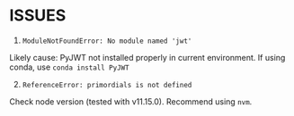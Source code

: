 # ISSUES

1. `ModuleNotFoundError: No module named 'jwt'`

Likely cause: PyJWT not installed properly in current environment. If using conda, use `conda install PyJWT`

2. `ReferenceError: primordials is not defined`

Check node version (tested with v11.15.0). Recommend using `nvm`.